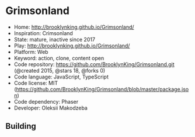 # Grimsonland

- Home: http://brooklynking.github.io/Grimsonland/
- Inspiration: Crimsonland
- State: mature, inactive since 2017
- Play: http://brooklynking.github.io/Grimsonland/
- Platform: Web
- Keyword: action, clone, content open
- Code repository: https://github.com/BrooklynKing/Grimsonland.git (@created 2015, @stars 18, @forks 0)
- Code language: JavaScript, TypeScript
- Code license: MIT (https://github.com/BrooklynKing/Grimsonland/blob/master/package.json)
- Code dependency: Phaser
- Developer: Oleksii Makodzeba

## Building
